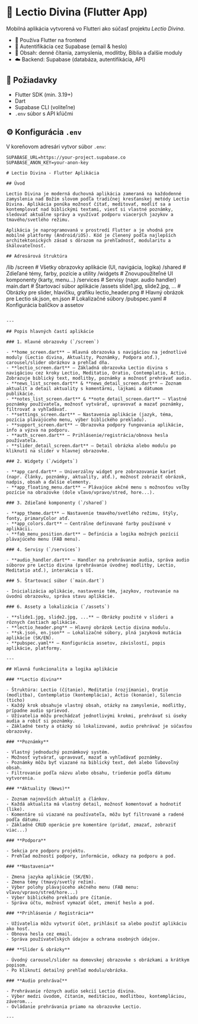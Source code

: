 # 📖 Lectio Divina (Flutter App)

Mobilná aplikácia vytvorená vo Flutteri ako súčasť projektu *Lectio Divina*.

- 📲 Používa Flutter na frontend
- 🔐 Autentifikácia cez Supabase (email & heslo)
- 🗾 Obsah: denné čítania, zamyslenia, modlitby, Biblia a ďalšie moduly
- ☁️ Backend: Supabase (databáza, autentifikácia, API)

## 🔧 Požiadavky

- Flutter SDK (min. 3.19+)
- Dart
- Supabase CLI (voliteľne)
- `.env` súbor s API kľúčmi

## ⚙️ Konfigurácia `.env`

V koreňovom adresári vytvor súbor `.env`:

```env
SUPABASE_URL=https://your-project.supabase.co
SUPABASE_ANON_KEY=your-anon-key

# Lectio Divina - Flutter Aplikácia

## Úvod

Lectio Divina je moderná duchovná aplikácia zameraná na každodenné zamyslenia nad Božím slovom podľa tradičnej kresťanskej metódy Lectio Divina. Aplikácia ponúka možnosť čítať, meditovať, modliť sa a kontemplovať nad biblickými textami, viesť si vlastné poznámky, sledovať aktuálne správy a využívať podporu viacerých jazykov a tmavého/svetlého režimu.

Aplikácia je naprogramovaná v prostredí Flutter a je vhodná pre mobilné platformy (Android/iOS). Kód je členený podľa najlepších architektonických zásad s dôrazom na prehľadnosť, modularitu a škálovateľnosť.

## Adresárová štruktúra

```
/lib
  /screen      # Všetky obrazovky aplikácie (UI, navigácia, logika)
  /shared      # Zdieľané témy, farby, pozície a utility
  /widgets     # Znovupoužiteľné UI komponenty (karty, menu...)
  /services    # Servisy (napr. audio handler)
  main.dart    # Štartovací súbor aplikácie
/assets
  slide1.jpg, slide2.jpg, ...   # Obrázky pre slider, hlavičku, grafiku
  lectio_header.png             # Hlavný obrázok pre Lectio
  sk.json, en.json              # Lokalizačné súbory
/pubspec.yaml                   # Konfigurácia balíčkov a assetov
```

---

## Popis hlavných častí aplikácie

### 1. Hlavné obrazovky (`/screen`)

- **home_screen.dart** – Hlavná obrazovka s navigáciou na jednotlivé moduly (Lectio divina, Aktuality, Poznámky, Podpora atď.), carousel/slider obrázkov a prehľad dňa.
- **lectio_screen.dart** – Základná obrazovka Lectio divina s navigáciou cez kroky Lectio, Meditatio, Oratio, Contemplatio, Actio. Zobrazuje biblický text, modlitby, poznámky a možnosť prehrávať audio.
- **news_list_screen.dart** & **news_detail_screen.dart** – Zoznam aktualít a detail aktuality s komentármi, lajkami a dátumom publikácie.
- **notes_list_screen.dart** & **note_detail_screen.dart** – Vlastné poznámky používateľa, možnosť vytvárať, upravovať a mazať poznámky, filtrovať a vyhľadávať.
- **settings_screen.dart** – Nastavenia aplikácie (jazyk, téma, pozícia plávajúceho menu, výber biblického prekladu).
- **support_screen.dart** – Obrazovka podpory fungovania aplikácie, info a výzva na podporu.
- **auth_screen.dart** – Prihlásenie/registrácia/obnova hesla používateľa.
- **slider_detail_screen.dart** – Detail obrázka alebo modulu po kliknutí na slider v hlavnej obrazovke.

### 2. Widgety (`/widgets`)

- **app_card.dart** – Univerzálny widget pre zobrazovanie kariet (napr. články, poznámky, aktuality, atď.), možnosť zobraziť obrázok, nadpis, obsah a ďalšie elementy.
- **app_floating_menu.dart** – Plávajúce akčné menu s možnosťou voľby pozície na obrazovke (dole vľavo/vpravo/stred, hore...).

### 3. Zdieľané komponenty (`/shared`)

- **app_theme.dart** – Nastavenie tmavého/svetlého režimu, štýly, fonty, primaryColor atď.
- **app_colors.dart** – Centrálne definované farby používané v aplikácii.
- **fab_menu_position.dart** – Definícia a logika možných pozícií plávajúceho menu (FAB menu).

### 4. Servisy (`/services`)

- **audio_handler.dart** – Handler na prehrávanie audia, správa audio súborov pre Lectio divina (prehrávanie úvodnej modlitby, Lectio, Meditatio atď.), interakcia s UI.

### 5. Štartovací súbor (`main.dart`)

- Inicializácia aplikácie, nastavenie tém, jazykov, routovanie na úvodnú obrazovku, správa stavu aplikácie.

### 6. Assety a lokalizácia (`/assets`)

- **slide1.jpg, slide2.jpg, ...** – Obrázky použité v slideri a rôznych častiach aplikácie.
- **lectio_header.png** – Hlavný obrázok Lectio divina modulu.
- **sk.json, en.json** – Lokalizačné súbory, plná jazyková mutácia aplikácie (SK/EN).
- **pubspec.yaml** – Konfigurácia assetov, závislostí, popis aplikácie, platformy.

---

## Hlavná funkcionalita a logika aplikácie

### **Lectio divina**

- Štruktúra: Lectio (čítanie), Meditatio (rozjímanie), Oratio (modlitba), Contemplatio (kontemplácia), Actio (konanie), Silencio (ticho)
- Každý krok obsahuje vlastný obsah, otázky na zamyslenie, modlitby, prípadne audio sprievod.
- Užívatelia môžu prechádzať jednotlivými krokmi, prehrávať si úseky audia a robiť si poznámky.
- Základné texty a otázky sú lokalizované, audio prehrávač je súčasťou obrazovky.

### **Poznámky**

- Vlastný jednoduchý poznámkový systém.
- Možnosť vytvárať, upravovať, mazať a vyhľadávať poznámky.
- Poznámky môžu byť viazané na biblický text, deň alebo ľubovoľný obsah.
- Filtrovanie podľa názvu alebo obsahu, triedenie podľa dátumu vytvorenia.

### **Aktuality (News)**

- Zoznam najnovších aktualít a článkov.
- Každá aktualita má vlastný detail, možnosť komentovať a hodnotiť (like).
- Komentáre sú viazané na používateľa, môžu byť filtrované a radené podľa dátumu.
- Základné CRUD operácie pre komentáre (pridať, zmazať, zobraziť viac...)

### **Podpora**

- Sekcia pre podporu projektu.
- Prehľad možností podpory, informácie, odkazy na podporu a pod.

### **Nastavenia**

- Zmena jazyka aplikácie (SK/EN).
- Zmena témy (tmavý/svetlý režim).
- Výber polohy plávajúceho akčného menu (FAB menu: vľavo/vpravo/stred/hore...)
- Výber biblického prekladu pre čítanie.
- Správa účtu, možnosť vymazať účet, zmeniť heslo a pod.

### **Prihlásenie / Registrácia**

- Užívatelia môžu vytvoriť účet, prihlásiť sa alebo použiť aplikáciu ako hosť.
- Obnova hesla cez email.
- Správa používateľských údajov a ochrana osobných údajov.

### **Slider & obrázky**

- Úvodný carousel/slider na domovskej obrazovke s obrázkami a krátkym popisom.
- Po kliknutí detailný prehľad modulu/obrázka.

### **Audio prehrávač**

- Prehrávanie rôznych audio sekcií Lectio divina.
- Výber medzi úvodom, čítaním, meditáciou, modlitbou, kontempláciou, záverom...
- Ovládanie prehrávania priamo na obrazovke Lectio.

---
